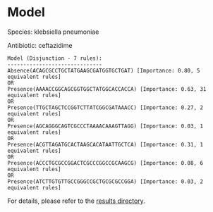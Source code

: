 
# Model

Species: klebsiella pneumoniae

Antibiotic: ceftazidime

```
Model (Disjunction - 7 rules):
------------------------------
Absence(ACAGCGCCTGCTATGAAGCGATGGTGCTGAT) [Importance: 0.80, 5 equivalent rules]
OR
Presence(AAAACCGGCAGCGGTGGCTATGGCACCACCA) [Importance: 0.63, 31 equivalent rules]
OR
Presence(TTGCTAGCTCCGGTCTTATCGGCGATAAACC) [Importance: 0.27, 2 equivalent rules]
OR
Presence(AGCAGGGCAGTCGCCCTAAAACAAAGTTAGG) [Importance: 0.03, 1 equivalent rules]
OR
Presence(ACGTTAGATGCACTAAGCACATAATTGCTCA) [Importance: 0.31, 1 equivalent rules]
OR
Presence(ACCCTGCGCCGGACTCGCCCGGCCGCAAGCG) [Importance: 0.08, 6 equivalent rules]
OR
Presence(ATCTTGTGTTGCCGGGCCGCTGCGCGCCGGA) [Importance: 0.03, 2 equivalent rules]

```

For details, please refer to the [results directory](../../../../../results/scm_b/klebsiella+pneumoniae/ceftazidime/repeat_3/).

